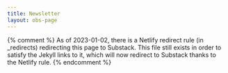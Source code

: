 ```yaml
---
title: Newsletter
layout: obs-page
---
```


{% comment %} As of 2023-01-02, there is a Netlify redirect rule (in _redirects) redirecting this page to Substack. This file still exists in order to satisfy the Jekyll links to it, which will now redirect to Substack thanks to the Netlify rule. {% endcomment %}
